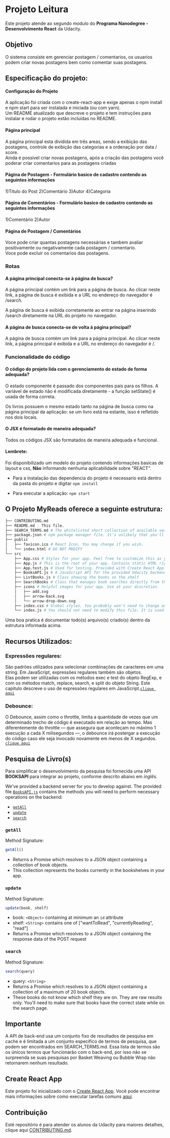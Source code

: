 # Projeto Leitura

Este projeto atende ao segundo modulo do **Programa Nanodegree - Desenvolvimento React** da Udacity.

## Objetivo

O sistema consiste em gerenciar postagem / comentarios, os usuarios podem criar novas postagens bem como comentar suas postagens.

## Especificação do projeto:

#### Configuração do Projeto
A aplicação foi criada com o create-react-app e exige apenas o npm install e npm start para  ser instalada e iniciada (ou com yarn).<br />
Um README atualizado que descreve o projeto e tem instruções para instalar e rodar o projeto estão incluídas no README.

####  Página principal 
A página principal esta dividida em três areas, sendo a exibição das postagens, controle de exibição das categorias
e a ordenação por data / score.<br />
Ainda é possível criar novas postagens, após a criação das postagens você poderar criar comentarios para as postagens criadas

#### Página de Postagem - Formulário basico de cadastro contendo as seguintes informações

1)Título do Post
2)Comentário
3)Autor
4)Categoria

####  Página de Comentários - Formulário basico de cadastro contendo as seguintes informações

1)Comentário
2)Autor

#### Página de Postagem / Comentários

Voce pode criar quantas postagens necessárias e tambem avaliar positivamente ou negativamente cada postagem / comentario.<br />
Voce pode excluir os comentarios das postagens.

### Rotas
#### A página principal conecta-se à página de busca?
A página principal contém um link para a página de busca. Ao clicar neste link, a página de busca é exibida e a URL no endereço do navegador é /search.

A página de busca é exibida corretamente ao entrar na página inserindo /search diretamente na URL do projeto no navegador.

#### A página de busca conecta-se de volta à página principal?
A página de busca contém um link para a página principal. Ao clicar neste link, a página principal é exibida e a URL no endereço do navegador é /.

### Funcionalidade do código
#### O código do projeto lida com o gerenciamento de estado de forma adequada?
O estado componente é passado dos componentes pais para os filhos. A variável de estado não é modificada diretamente - a função setState() é usada de forma correta.

Os livros possuem o mesmo estado tanto na página de busca como na página principal da aplicação: se um livro está na estante, isso é refletido nos dois locais.

#### O JSX é formatado de maneira adequada?
Todos os códigos JSX são formatados de maneira adequada e funcional.


#### Lembrete:

Foi disponibilizado um modelo do projeto contendo informações basicas de layout e css, **Não** informando nenhuma aplicabilidade sobre "REACT".

* Para a instalação das dependencia do projeto é necessario está dentro da pasta do projeto e      digitar `npm install`

* Para executar a aplicação: `npm start`

## O Projeto MyReads oferece a seguinte estrutura:
```bash
├── CONTRIBUTING.md
├── README.md - This file.
├── SEARCH_TERMS.md # The whitelisted short collection of available search terms for you to use with your app.
├── package.json # npm package manager file. It's unlikely that you'll need to modify this.
├── public
│   ├── favicon.ico # React Icon, You may change if you wish.
│   └── index.html # DO NOT MODIFY
└── src
    ├── App.css # Styles for your app. Feel free to customize this as you desire.
    ├── App.js # This is the root of your app. Contains static HTML right now.
    ├── App.test.js # Used for testing. Provided with Create React App. Testing is encouraged, but not required.
    ├── BooksAPI.js # A JavaScript API for the provided Udacity backend. Instructions for the methods are below.
    ├── ListBooks.js # Class showing the books on the shelf
    ├── SearchBooks # Class that manages book searches directly from the API (BooksAPI)
    ├── icons # Helpful images for your app. Use at your discretion.
    │   ├── add.svg
    │   ├── arrow-back.svg
    │   └── arrow-drop-down.svg
    ├── index.css # Global styles. You probably won't need to change anything here.
    └── index.js # You should not need to modify this file. It is used for DOM rendering only.
```

Uma boa pratica é documentar todo(s) arquivo(s) criado(s) dentro da estrutura informada acima.

## Recursos Utilizados:
### Expressões regulares:
São padrões utilizados para selecionar combinações de caracteres em uma string. Em JavaScript, expressões regulares também são objetos.<br />
Elas podem ser utilizadas com os métodos exec e test do objeto RegExp, e com os métodos match, replace, search, e split do objeto String. Este capítulo descreve o uso de expressões regulares em JavaScript.[`clique aqui`](https://developer.mozilla.org/pt-BR/docs/Web/JavaScript/Guide/Regular_Expressions)

### Debounce:
O Debounce, assim como o throttle, limita a quantidade de vezes que um determinado trecho de código é executado em relação ao tempo. Mas diferentemente do throttle — que assegura que aconteçam no máximo 1 execução a cada X milisegundos —, o debounce irá postergar a execução do código caso ele seja invocado novamente em menos de X segundos.
[`clique aqui`](https://www.npmjs.com/package/debounce)

## Pesquisa de Livro(s)

Para simplificar o desenvolvimento da pesquisa foi fornecida uma API **BOOKSAPI** para integrar ao projeto, conforme descrito abaixo em *inglês*.

We've provided a backend server for you to develop against. The provided file [`BooksAPI.js`](src/BooksAPI.js) contains the methods you will need to perform necessary operations on the backend:

* [`getAll`](#getall)
* [`update`](#update)
* [`search`](#search)

### `getAll`

Method Signature:

```js
getAll()
```

* Returns a Promise which resolves to a JSON object containing a collection of book objects.
* This collection represents the books currently in the bookshelves in your app.

### `update`

Method Signature:

```js
update(book, shelf)
```

* book: `<Object>` containing at minimum an `id` attribute
* shelf: `<String>` contains one of ["wantToRead", "currentlyReading", "read"]  
* Returns a Promise which resolves to a JSON object containing the response data of the POST request

### `search`

Method Signature:

```js
search(query)
```

* query: `<String>`
* Returns a Promise which resolves to a JSON object containing a collection of a maximum of 20 book objects.
* These books do not know which shelf they are on. They are raw results only. You'll need to make sure that books have the correct state while on the search page.

## Importante

A API de back-end usa um conjunto fixo de resultados de pesquisa em cache e é limitada a um conjunto específico de termos de pesquisa, que podem ser encontrados em SEARCH_TERMS.md. Essa lista de termos são os únicos termos que funcionarão com o back-end, por isso não se surpreenda se suas pesquisas por Basket Weaving ou Bubble Wrap não retornarem nenhum resultado.

## Create React App

Este projeto foi inicializado com o [Create React App](https://github.com/facebookincubator/create-react-app). Você pode encontrar mais informações sobre como executar tarefas comuns [aqui](https://github.com/facebookincubator/create-react-app/blob/master/packages/react-scripts/template/README.md).

## Contribuição

Esté repositório é para atender os alunos da Udacity
para maiores detalhes, clique aqui [CONTRIBUTING.md](CONTRIBUTING.md).



